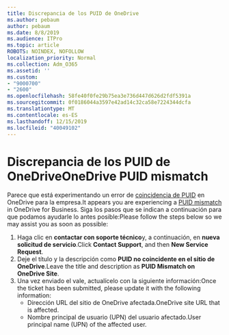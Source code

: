 ```yaml
---
title: Discrepancia de los PUID de OneDrive
ms.author: pebaum
author: pebaum
ms.date: 8/8/2019
ms.audience: ITPro
ms.topic: article
ROBOTS: NOINDEX, NOFOLLOW
localization_priority: Normal
ms.collection: Adm_O365
ms.assetid: ''
ms.custom:
- "9000700"
- "2600"
ms.openlocfilehash: 58fe40f0fe29b75ea3e736d447d626d2fdf5391a
ms.sourcegitcommit: 0f0186044a3597e42ad14c32ca58e7224344dcfa
ms.translationtype: MT
ms.contentlocale: es-ES
ms.lasthandoff: 12/15/2019
ms.locfileid: "40049102"
---
```

# <a name="onedrive-puid-mismatch"></a><span data-ttu-id="3acf9-102">Discrepancia de los PUID de OneDrive</span><span class="sxs-lookup"><span data-stu-id="3acf9-102">OneDrive PUID mismatch</span></span>
<span data-ttu-id="3acf9-103">Parece que está experimentando un error de [coincidencia de PUID](https://docs.microsoft.com/sharepoint/support/administration/access-denied-or-need-permission-error-sharepoint-online-or-onedrive-for-business#when-accessing-a-onedrive-site) en OneDrive para la empresa.</span><span class="sxs-lookup"><span data-stu-id="3acf9-103">It appears you are experiencing a [PUID mismatch](https://docs.microsoft.com/sharepoint/support/administration/access-denied-or-need-permission-error-sharepoint-online-or-onedrive-for-business#when-accessing-a-onedrive-site) in OneDrive for Business.</span></span> <span data-ttu-id="3acf9-104">Siga los pasos que se indican a continuación para que podamos ayudarle lo antes posible:</span><span class="sxs-lookup"><span data-stu-id="3acf9-104">Please follow the steps below so we may assist you as soon as possible:</span></span>

1. <span data-ttu-id="3acf9-105">Haga clic en **contactar con soporte técnico**y, a continuación, en **nueva solicitud de servicio**.</span><span class="sxs-lookup"><span data-stu-id="3acf9-105">Click **Contact Support**, and then **New Service Request**.</span></span>
2. <span data-ttu-id="3acf9-106">Deje el título y la descripción como **PUID no coincidente en el sitio de OneDrive**.</span><span class="sxs-lookup"><span data-stu-id="3acf9-106">Leave the title and description as **PUID Mismatch on OneDrive Site**.</span></span>
3. <span data-ttu-id="3acf9-107">Una vez enviado el vale, actualícelo con la siguiente información:</span><span class="sxs-lookup"><span data-stu-id="3acf9-107">Once the ticket has been submitted, please update it with the following information:</span></span>
    - <span data-ttu-id="3acf9-108">Dirección URL del sitio de OneDrive afectada.</span><span class="sxs-lookup"><span data-stu-id="3acf9-108">OneDrive site URL that is affected.</span></span>
    - <span data-ttu-id="3acf9-109">Nombre principal de usuario (UPN) del usuario afectado.</span><span class="sxs-lookup"><span data-stu-id="3acf9-109">User principal name (UPN) of the affected user.</span></span>



